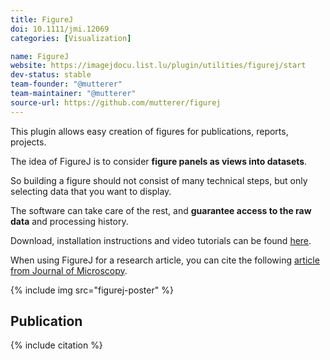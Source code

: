 ```yaml
---
title: FigureJ
doi: 10.1111/jmi.12069
categories: [Visualization]

name: FigureJ
website: https://imagejdocu.list.lu/plugin/utilities/figurej/start
dev-status: stable
team-founder: "@mutterer"
team-maintainer: "@mutterer"
source-url: https://github.com/mutterer/figurej
---
```


This plugin allows easy creation of figures for publications, reports, projects.

The idea of FigureJ is to consider **figure panels as views into datasets**.

So building a figure should not consist of many technical steps, but only selecting data that you want to display.

The software can take care of the rest, and **guarantee access to the raw data** and processing history.

Download, installation instructions and video tutorials can be found [here](https://imagejdocu.list.lu/plugin/utilities/figurej/start).

When using FigureJ for a research article, you can cite the following [article from Journal of Microscopy](http://onlinelibrary.wiley.com/doi/10.1111/jmi.12069/abstract).

{% include img src="figurej-poster" %}

## Publication

{% include citation %}
